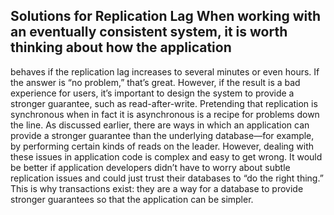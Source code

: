 ## Solutions for Replication Lag When working with an eventually consistent system, it is worth thinking about how the application
behaves if the replication lag increases to several minutes or even hours. If the answer is “no
problem,” that’s great. However, if the result is a bad experience for users, it’s important to
design the system to provide a stronger guarantee, such as read-after-write. Pretending that
replication is synchronous when in fact it is asynchronous is a recipe for problems down the line. As discussed earlier, there are ways in which an application can provide a stronger guarantee than
the underlying database—for example, by performing certain kinds of reads on the leader. However,
dealing with these issues in application code is complex and easy to get wrong. It would be better if application developers didn’t have to worry about subtle replication issues
and could just trust their databases to “do the right thing.” This is why transactions exist: they
are a way for a database to provide stronger guarantees so that the application can be simpler.